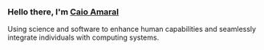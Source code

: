 ### Hello there, I'm [Caio Amaral](https://amaral.codes)

Using science and software to enhance human capabilities and seamlessly integrate individuals with computing systems.
